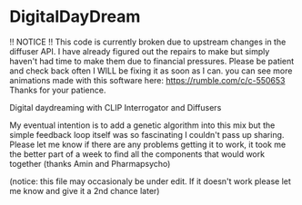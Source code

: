 # DigitalDayDream
!! NOTICE !! This code is currently broken due to upstream changes in the diffuser API.
I have already figured out the repairs to make but simply haven't had time to make them due to financial pressures.
Please be patient and check back often I WILL be fixing it as soon as I can.
you can see more animations made with this software here: https://rumble.com/c/c-550653
Thanks for your patience.

Digital daydreaming with CLIP Interrogator and Diffusers

My eventual intention is to add a genetic algorithm into this mix but the simple feedback loop itself was so fascinating I couldn't pass up sharing. Please let me know if there are any problems getting it to work, it took me the better part of a week to find all the components that would work together (thanks Amin and Pharmapsycho) 

(notice: this file may occasionaly be under edit. If it doesn't work please let me know and give it a 2nd chance later)


